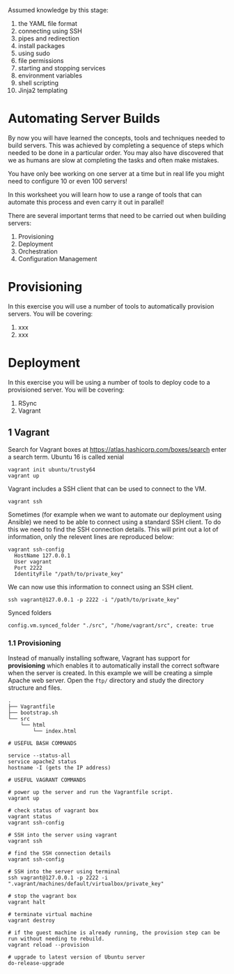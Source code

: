 
Assumed knowledge by this stage:

1. the YAML file format
2. connecting using SSH
3. pipes and redirection
4. install packages
5. using sudo
6. file permissions
7. starting and stopping services
8. environment variables
9. shell scripting
10. Jinja2 templating

# Automating Server Builds

By now you will have learned the concepts, tools and techniques needed to build servers. This was achieved by completing a sequence of steps which needed to be done in a particular order. You may also have discovered that we as humans are slow at completing the tasks and often make mistakes.

You have only bee working on one server at a time but in real life you might need to configure 10 or even 100 servers!

In this worksheet you will learn how to use a range of tools that can automate this process and even carry it out in parallel!

There are several important terms that need to be carried out when building servers:

1. Provisioning
2. Deployment
3. Orchestration
4. Configuration Management

# Provisioning

In this exercise you will use a number of tools to automatically provision servers. You will be covering:

1. xxx
2. xxx

# Deployment

In this exercise you will be using a number of tools to deploy code to a provisioned server. You will be covering:

1. RSync
2. Vagrant

## 1 Vagrant



Search for Vagrant boxes at https://atlas.hashicorp.com/boxes/search enter a search term. Ubuntu 16 is called xenial

```
vagrant init ubuntu/trusty64
vagrant up
```

Vagrant includes a SSH client that can be used to connect to the VM.
```
vagrant ssh
```

Sometimes (for example when we want to automate our deployment using Ansible) we need to be able to connect using a standard SSH client. To do this we need to find the SSH connection details. This will print out a lot of information, only the relevent lines are reproduced below:
```
vagrant ssh-config
  HostName 127.0.0.1
  User vagrant
  Port 2222
  IdentityFile "/path/to/private_key"
```
We can now use this information to connect using an SSH client.
```
ssh vagrant@127.0.0.1 -p 2222 -i "/path/to/private_key"
```

Synced folders

```
config.vm.synced_folder "./src", "/home/vagrant/src", create: true
```



### 1.1 Provisioning

Instead of manually installing software, Vagrant has support for **provisioning** which enables it to automatically install the correct software when the server is created. In this example we will be creating a simple Apache web server. Open the `ftp/` directory and study the directory structure and files.
```
.
├── Vagrantfile
├── bootstrap.sh
└── src
    └── html
        └── index.html
```



```
# USEFUL BASH COMMANDS

service --status-all
service apache2 status
hostname -I (gets the IP address)

# USEFUL VAGRANT COMMANDS

# power up the server and run the Vagrantfile script.
vagrant up 

# check status of vagrant box
vagrant status
vagrant ssh-config

# SSH into the server using vagrant
vagrant ssh

# find the SSH connection details
vagrant ssh-config

# SSH into the server using terminal
ssh vagrant@127.0.0.1 -p 2222 -i ".vagrant/machines/default/virtualbox/private_key"

# stop the vagrant box
vagrant halt

# terminate virtual machine
vagrant destroy

# if the guest machine is already running, the provision step can be run without needing to rebuild.
vagrant reload --provision

# upgrade to latest version of Ubuntu server
do-release-upgrade
```